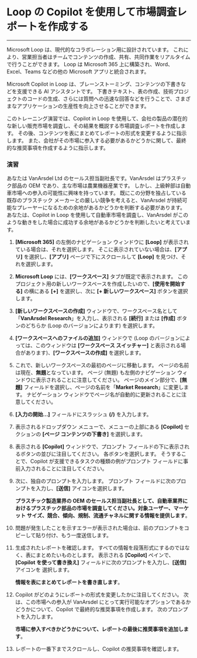 
# Loop の Copilot を使用して市場調査レポートを作成する
---
Microsoft Loop は、現代的なコラボレーション用に設計されています。 これにより、営業担当者はチームでコンテンツの作成、共有、共同作業をリアルタイムで行うことができます。 Loop は Microsoft 365 上に構築され、Word、Excel、Teams などの他の Microsoft アプリと統合されます。

Microsoft Copilot in Loop は、ブレーンストーミング、コンテンツの下書きなどを支援できる AI アシスタントです。 下書きテキスト、表の作成、技術プロジェクトのコードの生成、さらには質問への迅速な回答などを行うことで、さまざまなアプリケーションの生産性を向上させることができます。

このトレーニング演習では、Copilot in Loop を使用して、会社の製品の潜在的な新しい販売市場を調査し、その結果を概説する市場調査レポートを作成します。 その後、コンテンツを表にまとめてレポートの形式を変更するように指示します。 また、会社がその市場に参入する必要があるかどうかに関して、最終的な推奨事項を作成するように指示します。

### 演習

あなたは VanArsdel Ltd のセールス担当副社長です。VanArsdel はプラスチック部品の OEM であり、主な市場は農業機器産業です。 しかし、上級幹部は自動車市場への参入の可能性に興味を持っています。 既にこの分野を独占している既存のプラスチック メーカーとの厳しい競争を考えると、VanArsdel が持続可能なプレーヤーになるための余地があるかどうかを判断する必要があります。 あなたは、Copilot in Loop を使用して自動車市場を調査し、VanArsdel がこのような動きをした場合に成功する余地があるかどうかを判断したいと考えています。

1.  **[Microsoft 365]** の左側のナビゲーション ウィンドウに **[Loop]** が表示されている場合は、それを選択します。 そこに表示されていない場合は、**[アプリ]** を選択し、**[アプリ]** ページで下にスクロールして **[Loop]** を見つけ、それを選択します。
2.  **Microsoft Loop** には、**[ワークスペース]** タブが既定で表示されます。 このプロジェクト用の新しいワークスペースを作成したいので、**[使用を開始する]** の横にある **[+]** を選択し、次に **[+ 新しいワークスペース]** ボタンを選択します。
3.  **[新しいワークスペースの作成]** ウィンドウで、ワークスペース名として「**VanArsdel Research**」を入力し、表示される **[続行]** または **[作成]** ボタンのどちらか (Loop のバージョンによります) を選択します。
4.  **[ワークスペースへのファイルの追加]** ウィンドウで (Loop のバージョンによっては、このウィンドウは **[ワークスペース スイッチャー]** と表示される場合があります)、**[ワークスペースの作成]** を選択します。
5.  これで、新しいワークスペースの最初のページに移動します。 ページの名前は現在、**無題**となっています。 ページ (無題) も左側のナビゲーション ウィンドウに表示されることに注意してください。 ページのメイン部分で、**[無題]** フィールドを選択し、ページの名前を「**Market Research**」に変更します。 ナビゲーション ウィンドウでページ名が自動的に更新されることに注意してください。
6.  **[入力の開始...]** フィールドにスラッシュ **(/)** を入力します。
7.  表示されるドロップダウン メニューで、メニューの上部にある **[Copilot]** セクションの **[ページ コンテンツの下書き]** を選択します。
8.  表示される **[Copilot]** ウィンドウで、プロンプト フィールドの下に表示されるボタンの並びに注目してください。 各ボタンを選択します。 そうすることで、Copilot が支援できるタスクの種類の例がプロンプト フィールドに事前入力されることに注目してください。
9.  次に、独自のプロンプトを入力します。 プロンプト フィールドに次のプロンプトを入力し、**[送信]** アイコンを選択します。
    
    **プラスチック製造業界の OEM のセールス担当副社長として、自動車業界におけるプラスチック部品の市場を調査してください。対象ユーザー、マーケット サイズ、競合、傾向、規制、流通チャネルに関する情報を提供します**。
10. 問題が発生したことを示すエラーが表示された場合は、前のプロンプトをコピーして貼り付け、もう一度送信します。
11. 生成されたレポートを確認します。 すべての情報を段落形式にするのではなく、表にまとめたいものとします。 表示される **[Copilot]** ペインで、**[Copilot を使って書き換え]** フィールドに次のプロンプトを入力し、**[送信]** アイコンを 選択します。
    
    **情報を表にまとめてレポートを書き直します**。
12. Copilot がどのようにレポートの形式を変更したかに注目してください。 次は、この市場への参入が VanArsdel にとって実行可能なオプションであるかどうかについて、Copilot で最終的な推奨事項を作成します。 次のプロンプトを入力します。
    
    **市場に参入すべきかどうかについて、レポートの最後に推奨事項を追加します**。
13. レポートの一番下までスクロールし、Copilot の推奨事項を確認します。
